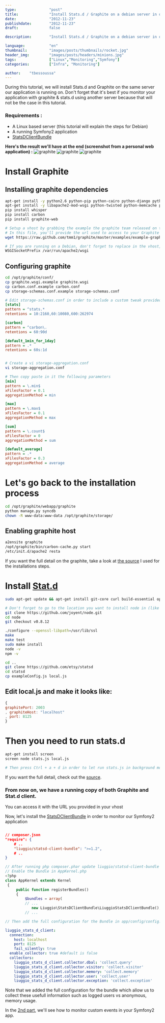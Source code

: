 ```yaml
---
type:               "post"
title:              "Install Stats.d / Graphite on a debian server in order to monitor a Symfony2 application (1/2)"
date:               "2012-11-23"
publishdate:        "2012-11-23"
draft:              false

description:        "Install Stats.d / Graphite on a debian server in order to monitor a Symfony2 application."

language:           "en"
thumbnail:          "images/posts/thumbnails/rocket.jpg"
header_img:         "images/posts/headers/minions.jpg"
tags:               ["Linux","Monitoring","Symfony"]
categories:         ["Infra", "Monitoring"]

author:    "tbessoussa"
---
```


During this tutorial, we will install Stats.d and Graphite on the same server our application is running on. Don't forget that it's best if you monitor your application with graphite & stats.d using another server because that will not be the case in this tutorial.

### Requirements :

*   A Linux based server (this tutorial will explain the steps for Debian)
*   A running Symfony2 application
*   [StatsDClientBundle][1]


**Here's the result we'll have at the end (screenshot from a personal web application) :**
<img src="/en/images/posts/2012/memory_usage.png" alt="graphite" class="outside-left">
<img src="/en/images/posts/2012/users.png" alt="graphite" class="">
<img src="/en/images/posts/2012/memory_usage.png" alt="graphite" class="outside-right">

# Install Graphite

## Installing graphite dependencies
```bash
apt-get install -y python2.6 python-pip python-cairo python-django python-django-tagging
apt-get install -y libapache2-mod-wsgi python-twisted python-memcache python-pysqlite2 python-simplejson
pip install whisper
pip install carbon
pip install graphite-web

# Setup a vhost by grabbing the example the graphite team released on their repo.
# In this file, you'll provide the url used to access to your Graphite dashboard
wget https://raw.github.com/tmm1/graphite/master/examples/example-graphite-vhost.conf -O /etc/apache2/sites-available/graphite
```

```bash
# If you are running on a Debian, don't forget to replace in the vhost, the WSGISocketPrefix value by the following:
WSGISocketPrefix /var/run/apache2/wsgi
```

## Configuring graphite
```bash
cd /opt/graphite/conf/
cp graphite.wsgi.example graphite.wsgi
cp carbon.conf.example carbon.conf
cp storage-schemas.conf.example storage-schemas.conf
```

```ini
# Edit storage-schemas.conf in order to include a custom tweak provided by stats.d
[stats]
pattern = ^stats.*
retentions = 10:2160,60:10080,600:262974

[carbon]
pattern = ^carbon\.
retentions = 60:90d

[default_1min_for_1day]
pattern = .*
retentions = 60s:1d
```

```bash

# Create a vi storage-aggregation.conf
vi storage-aggregation.conf
```

```ini
# Then copy paste in it the following parameters
[min]
pattern = \.min$
xFilesFactor = 0.1
aggregationMethod = min

[max]
pattern = \.max$
xFilesFactor = 0.1
aggregationMethod = max

[sum]
pattern = \.count$
xFilesFactor = 0
aggregationMethod = sum

[default_average]
pattern = .*
xFilesFactor = 0.3
aggregationMethod = average
```

# Let's go back to the installation process
```bash
cd /opt/graphite/webapp/graphite
python manage.py syncdb
chown -R www-data:www-data /opt/graphite/storage/
```

## Enabling graphite host
```bash
a2ensite graphite
/opt/graphite/bin/carbon-cache.py start
/etc/init.d/apache2 resta
```

If you want the full detail on the graphite, take a look at [the source][2] I used for the installations steps.

# Install [Stat.d][3]

```bash
sudo apt-get update && apt-get install git-core curl build-essential openssl libssl-dev

# Don't forget to go to the location you want to install node in (like cd /home/) before running these commands
git clone https://github.com/joyent/node.git
cd node
git checkout v0.8.12

./configure --openssl-libpath=/usr/lib/ssl
make
make test
sudo make install
node -v
npm -v

cd ..
git clone https://github.com/etsy/statsd
cd statsd
cp exampleConfig.js local.js
```

## Edit local.js and make it looks like:
```js
{
graphitePort: 2003
, graphiteHost: "localhost"
, port: 8125
}
```

# Then you need to run stats.d
```bash
apt-get install screen
screen node stats.js local.js

# Then press Ctrl + a + d in order to let run stats.js in background mode thanks to screen.
```

If you want the full detail, check out the [source][4].

### From now on, we have a running copy of both **Graphite** and **Stat.d** client.

You can access it with the URL you provided in your vhost

Now, let's install the [StatsDClientBundle][5] in order to monitor our Symfony2 application

```json

// composer.json
"require": {
    # ..
    "liuggio/statsd-client-bundle": ">=1.2",
    # ..
}
```

```php
// After running php composer.phar update liuggio/statsd-client-bundle
// Enable the Bundle in AppKernel.php
<?php
class AppKernel extends Kernel
 {
     public function registerBundles()
     {
         $bundles = array(
         // ...
            new Liuggio\StatsDClientBundle\LiuggioStatsDClientBundle(),
         // ...

// Then add the full configuration for the Bundle in app/config/config.yml
```

```yaml
liuggio_stats_d_client:
  connection:
    host: localhost
    port: 8125
    fail_silently: true
  enable_collector: true #default is false
  collectors:
    liuggio_stats_d_client.collector.dbal: 'collect.query'
    liuggio_stats_d_client.collector.visitor: 'collect.visitor'
    liuggio_stats_d_client.collector.memory: 'collect.memory'
    liuggio_stats_d_client.collector.user: 'collect.user'
    liuggio_stats_d_client.collector.exception: 'collect.exception'
```

Note that we added the full configuration for the bundle which allow us to collect these usefull information such as logged users vs anonymous, memory usage.

In the [2nd part](/en/infra/monitor-your-symfony2-application-via-stats-d-and-graphite-2/), we'll see how to monitor custom events in your Symfony2 app.

 [1]: https://github.com/liuggio/StatsDClientBundle
 [2]: http://linuxracker.com/2012/03/31/setting-up-graphite-server-on-debian-squeeze/
 [3]: https://github.com/etsy/statsd
 [4]: http://sekati.com/etc/install-nodejs-on-debian-squeeze
 [5]: https://github.com/liuggio/StatsDClientBundle/blob/master/Resources/doc/installation.md
